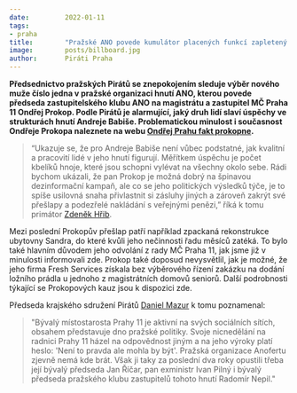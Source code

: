 ```yaml
---
date:         2022-01-11
tags:        
- praha
title:        "Pražské ANO povede kumulátor placených funkcí zapletený do podezřelé zakázky"
image: 	      posts/billboard.jpg
author:       Piráti Praha
---
```

 
**Předsednictvo pražských Pirátů se znepokojením sleduje výběr nového muže číslo jedna v pražské organizaci hnutí ANO, kterou povede předseda zastupitelského klubu ANO na magistrátu a zastupitel MČ Praha 11 Ondřej Prokop. Podle Pirátů je alarmující, jaký druh lidí slaví úspěchy ve strukturách hnutí Andreje Babiše. Problematickou minulost i současnost Ondřeje Prokopa naleznete na webu [Ondřej Prahu fakt prokopne](/prokop/).**

>“Ukazuje se, že pro Andreje Babiše není vůbec podstatné, jak kvalitní a pracovití lidé v jeho hnutí figurují. Měřítkem úspěchu je počet kbelíků hnoje, které jsou schopni vylévat na všechny okolo sebe. Rádi bychom ukázali, že pan Prokop je možná dobrý na špinavou dezinformační kampaň, ale co se jeho politických výsledků týče, je to spíše usilovná snaha přivlastnit si zásluhy jiných a zároveň zakrýt své přešlapy a podezřelé nakládání s veřejnými penězi,” říká k tomu primátor [Zdeněk Hřib](https://praha.pirati.cz/lide/zdenek-hrib.html).

Mezi poslední Prokopův přešlap patří například zpackaná rekonstrukce ubytovny Sandra, do které kvůli jeho nečinnosti řadu měsíců zatéká. To bylo také hlavním důvodem jeho odvolání z rady MČ Praha 11, jak jsme již v minulosti informovali zde. Prokop také doposud nevysvětlil, jak je možné, že jeho firma Fresh Services získala bez výběrového řízení zakázku na dodání ložního prádla u jednoho z magistrátních domovů seniorů. Další podrobnosti týkající se Prokopových kauz jsou k dispozici zde. 

Předseda krajského sdružení Pirátů [Daniel Mazur](https://praha.pirati.cz/lide/daniel-mazur.html) k tomu poznamenal: 

>"Bývalý místostarosta Prahy 11 je aktivní na svých sociálních sítích, obsahem představuje dno pražské politiky. Svoje nicnedělání na radnici Prahy 11 házel na odpovědnost jiným a na jeho výroky platí heslo: 'Není to pravda ale mohla by být'. Pražská organizace Anofertu zjevně nemá kde brát. Však ji taky za poslední dva roky opustili třeba její bývalý předseda Jan Říčar, pan exministr Ivan Pilný i bývalý předseda pražského klubu zastupitelů tohoto hnutí Radomír Nepil."

